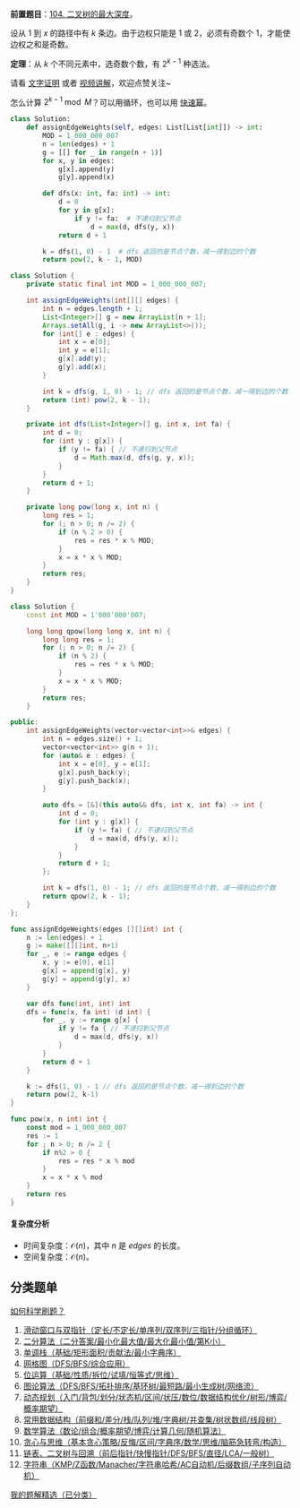 **前置题目**：[104. 二叉树的最大深度](https://leetcode.cn/problems/maximum-depth-of-binary-tree/)。

设从 $1$ 到 $x$ 的路径中有 $k$ 条边。由于边权只能是 $1$ 或 $2$，必须有奇数个 $1$，才能使边权之和是奇数。

**定理**：从 $k$ 个不同元素中，选奇数个数，有 $2^{k-1}$ 种选法。

请看 [文字证明](https://zhuanlan.zhihu.com/p/1909852852114948837) 或者 [视频讲解](https://www.bilibili.com/video/BV1cqjgzdEPP/?t=9m12s)，欢迎点赞关注~

怎么计算 $2^{k-1}\bmod M$？可以用循环，也可以用 [快速幂](https://leetcode.cn/problems/powx-n/solution/tu-jie-yi-zhang-tu-miao-dong-kuai-su-mi-ykp3i/)。

```py [sol-Python3]
class Solution:
    def assignEdgeWeights(self, edges: List[List[int]]) -> int:
        MOD = 1_000_000_007
        n = len(edges) + 1
        g = [[] for _ in range(n + 1)]
        for x, y in edges:
            g[x].append(y)
            g[y].append(x)

        def dfs(x: int, fa: int) -> int:
            d = 0
            for y in g[x]:
                if y != fa:  # 不递归到父节点
                    d = max(d, dfs(y, x))
            return d + 1

        k = dfs(1, 0) - 1  # dfs 返回的是节点个数，减一得到边的个数
        return pow(2, k - 1, MOD)
```

```java [sol-Java]
class Solution {
    private static final int MOD = 1_000_000_007;

    int assignEdgeWeights(int[][] edges) {
        int n = edges.length + 1;
        List<Integer>[] g = new ArrayList[n + 1];
        Arrays.setAll(g, i -> new ArrayList<>());
        for (int[] e : edges) {
            int x = e[0];
            int y = e[1];
            g[x].add(y);
            g[y].add(x);
        }

        int k = dfs(g, 1, 0) - 1; // dfs 返回的是节点个数，减一得到边的个数
        return (int) pow(2, k - 1);
    }

    private int dfs(List<Integer>[] g, int x, int fa) {
        int d = 0;
        for (int y : g[x]) {
            if (y != fa) { // 不递归到父节点
                d = Math.max(d, dfs(g, y, x));
            }
        }
        return d + 1;
    }

    private long pow(long x, int n) {
        long res = 1;
        for (; n > 0; n /= 2) {
            if (n % 2 > 0) {
                res = res * x % MOD;
            }
            x = x * x % MOD;
        }
        return res;
    }
}
```

```cpp [sol-C++]
class Solution {
    const int MOD = 1'000'000'007;

    long long qpow(long long x, int n) {
        long long res = 1;
        for (; n > 0; n /= 2) {
            if (n % 2) {
                res = res * x % MOD;
            }
            x = x * x % MOD;
        }
        return res;
    }

public:
    int assignEdgeWeights(vector<vector<int>>& edges) {
        int n = edges.size() + 1;
        vector<vector<int>> g(n + 1);
        for (auto& e : edges) {
            int x = e[0], y = e[1];
            g[x].push_back(y);
            g[y].push_back(x);
        }

        auto dfs = [&](this auto&& dfs, int x, int fa) -> int {
            int d = 0;
            for (int y : g[x]) {
                if (y != fa) { // 不递归到父节点
                    d = max(d, dfs(y, x));
                }
            }
            return d + 1;
        };

        int k = dfs(1, 0) - 1; // dfs 返回的是节点个数，减一得到边的个数
        return qpow(2, k - 1);
    }
};
```

```go [sol-Go]
func assignEdgeWeights(edges [][]int) int {
	n := len(edges) + 1
	g := make([][]int, n+1)
	for _, e := range edges {
		x, y := e[0], e[1]
		g[x] = append(g[x], y)
		g[y] = append(g[y], x)
	}

	var dfs func(int, int) int
	dfs = func(x, fa int) (d int) {
		for _, y := range g[x] {
			if y != fa { // 不递归到父节点
				d = max(d, dfs(y, x))
			}
		}
		return d + 1
	}

	k := dfs(1, 0) - 1 // dfs 返回的是节点个数，减一得到边的个数
	return pow(2, k-1)
}

func pow(x, n int) int {
	const mod = 1_000_000_007
	res := 1
	for ; n > 0; n /= 2 {
		if n%2 > 0 {
			res = res * x % mod
		}
		x = x * x % mod
	}
	return res
}
```

#### 复杂度分析

- 时间复杂度：$\mathcal{O}(n)$，其中 $n$ 是 $\textit{edges}$ 的长度。
- 空间复杂度：$\mathcal{O}(n)$。

## 分类题单

[如何科学刷题？](https://leetcode.cn/circle/discuss/RvFUtj/)

1. [滑动窗口与双指针（定长/不定长/单序列/双序列/三指针/分组循环）](https://leetcode.cn/circle/discuss/0viNMK/)
2. [二分算法（二分答案/最小化最大值/最大化最小值/第K小）](https://leetcode.cn/circle/discuss/SqopEo/)
3. [单调栈（基础/矩形面积/贡献法/最小字典序）](https://leetcode.cn/circle/discuss/9oZFK9/)
4. [网格图（DFS/BFS/综合应用）](https://leetcode.cn/circle/discuss/YiXPXW/)
5. [位运算（基础/性质/拆位/试填/恒等式/思维）](https://leetcode.cn/circle/discuss/dHn9Vk/)
6. [图论算法（DFS/BFS/拓扑排序/基环树/最短路/最小生成树/网络流）](https://leetcode.cn/circle/discuss/01LUak/)
7. [动态规划（入门/背包/划分/状态机/区间/状压/数位/数据结构优化/树形/博弈/概率期望）](https://leetcode.cn/circle/discuss/tXLS3i/)
8. [常用数据结构（前缀和/差分/栈/队列/堆/字典树/并查集/树状数组/线段树）](https://leetcode.cn/circle/discuss/mOr1u6/)
9. [数学算法（数论/组合/概率期望/博弈/计算几何/随机算法）](https://leetcode.cn/circle/discuss/IYT3ss/)
10. [贪心与思维（基本贪心策略/反悔/区间/字典序/数学/思维/脑筋急转弯/构造）](https://leetcode.cn/circle/discuss/g6KTKL/)
11. [链表、二叉树与回溯（前后指针/快慢指针/DFS/BFS/直径/LCA/一般树）](https://leetcode.cn/circle/discuss/K0n2gO/)
12. [字符串（KMP/Z函数/Manacher/字符串哈希/AC自动机/后缀数组/子序列自动机）](https://leetcode.cn/circle/discuss/SJFwQI/)

[我的题解精选（已分类）](https://github.com/EndlessCheng/codeforces-go/blob/master/leetcode/SOLUTIONS.md)
